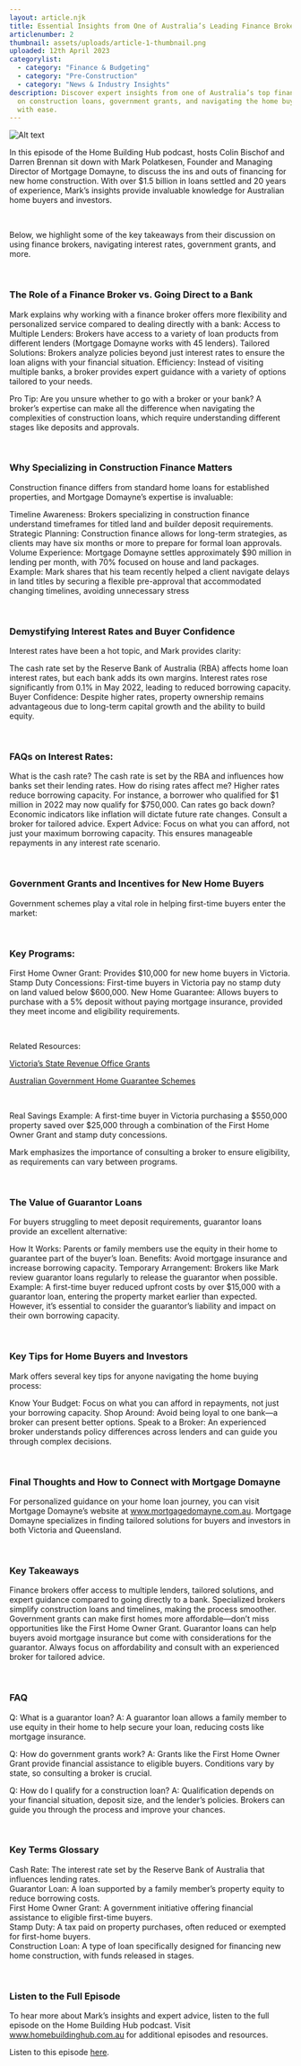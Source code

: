 ```yaml
---
layout: article.njk
title: Essential Insights from One of Australia’s Leading Finance Brokers
articlenumber: 2
thumbnail: assets/uploads/article-1-thumbnail.png
uploaded: 12th April 2023
categorylist:
  - category: "Finance & Budgeting" 
  - category: "Pre-Construction"
  - category: "News & Industry Insights"
description: Discover expert insights from one of Australia’s top finance brokers 
  on construction loans, government grants, and navigating the home buying process 
  with ease.
---
```


![Alt text](/assets/uploads/article-1-thumbnail.png "title")

In this episode of the Home Building Hub podcast, hosts Colin Bischof and Darren Brennan sit down with Mark Polatkesen, Founder and Managing Director of Mortgage Domayne, to discuss the ins and outs of financing for new home construction. With over $1.5 billion in loans settled and 20 years of experience, Mark’s insights provide invaluable knowledge for Australian home buyers and investors.

<br>

Below, we highlight some of the key takeaways from their discussion on using finance brokers, navigating interest rates, government grants, and more.

<br>

### The Role of a Finance Broker vs. Going Direct to a Bank

Mark explains why working with a finance broker offers more flexibility and personalized service compared to dealing directly with a bank:
Access to Multiple Lenders: Brokers have access to a variety of loan products from different lenders (Mortgage Domayne works with 45 lenders).
Tailored Solutions: Brokers analyze policies beyond just interest rates to ensure the loan aligns with your financial situation.
Efficiency: Instead of visiting multiple banks, a broker provides expert guidance with a variety of options tailored to your needs.

Pro Tip: Are you unsure whether to go with a broker or your bank? A broker’s expertise can make all the difference when navigating the complexities of construction loans, which require understanding different stages like deposits and approvals.

<br>

### Why Specializing in Construction Finance Matters

Construction finance differs from standard home loans for established properties, and Mortgage Domayne’s expertise is invaluable:

Timeline Awareness: Brokers specializing in construction finance understand timeframes for titled land and builder deposit requirements.
Strategic Planning: Construction finance allows for long-term strategies, as clients may have six months or more to prepare for formal loan approvals.
Volume Experience: Mortgage Domayne settles approximately $90 million in lending per month, with 70% focused on house and land packages.
Example: Mark shares that his team recently helped a client navigate delays in land titles by securing a flexible pre-approval that accommodated changing timelines, avoiding unnecessary stress

<br>

### Demystifying Interest Rates and Buyer Confidence

Interest rates have been a hot topic, and Mark provides clarity:

The cash rate set by the Reserve Bank of Australia (RBA) affects home loan interest rates, but each bank adds its own margins.
Interest rates rose significantly from 0.1% in May 2022, leading to reduced borrowing capacity.
Buyer Confidence: Despite higher rates, property ownership remains advantageous due to long-term capital growth and the ability to build equity.

<br>
 
### FAQs on Interest Rates:

What is the cash rate? The cash rate is set by the RBA and influences how banks set their lending rates.
How do rising rates affect me? Higher rates reduce borrowing capacity. For instance, a borrower who qualified for $1 million in 2022 may now qualify for $750,000.
Can rates go back down? Economic indicators like inflation will dictate future rate changes. Consult a broker for tailored advice.
Expert Advice: Focus on what you can afford, not just your maximum borrowing capacity. This ensures manageable repayments in any interest rate scenario.

<br>

### Government Grants and Incentives for New Home Buyers

Government schemes play a vital role in helping first-time buyers enter the market:

<br>

### Key Programs:

First Home Owner Grant: Provides $10,000 for new home buyers in Victoria.
Stamp Duty Concessions: First-time buyers in Victoria pay no stamp duty on land valued below $600,000.
New Home Guarantee: Allows buyers to purchase with a 5% deposit without paying mortgage insurance, provided they meet income and eligibility requirements.

<br>

Related Resources:

<a href="https://www.sro.vic.gov.au/first-home-owner" target="_blank">Victoria’s State Revenue Office Grants</a>

<a href="https://www.housingaustralia.gov.au/" target="_blank">Australian Government Home Guarantee Schemes</a>

<br> 

Real Savings Example: A first-time buyer in Victoria purchasing a $550,000 property saved over $25,000 through a combination of the First Home Owner Grant and stamp duty concessions.

Mark emphasizes the importance of consulting a broker to ensure eligibility, as requirements can vary between programs.

<br>

### The Value of Guarantor Loans

For buyers struggling to meet deposit requirements, guarantor loans provide an excellent alternative:

How It Works: Parents or family members use the equity in their home to guarantee part of the buyer’s loan.
Benefits: Avoid mortgage insurance and increase borrowing capacity.
Temporary Arrangement: Brokers like Mark review guarantor loans regularly to release the guarantor when possible.
Example: A first-time buyer reduced upfront costs by over $15,000 with a guarantor loan, entering the property market earlier than expected. However, it’s essential to consider the guarantor’s liability and impact on their own borrowing capacity.

<br>

### Key Tips for Home Buyers and Investors

Mark offers several key tips for anyone navigating the home buying process:

Know Your Budget: Focus on what you can afford in repayments, not just your borrowing capacity.
Shop Around: Avoid being loyal to one bank—a broker can present better options.
Speak to a Broker: An experienced broker understands policy differences across lenders and can guide you through complex decisions.

<br>
 
### Final Thoughts and How to Connect with Mortgage Domayne

For personalized guidance on your home loan journey, you can visit Mortgage Domayne’s website at <a href="https://www.mortgagedomayne.com.au" target="_blank">www.mortgagedomayne.com.au</a>. Mortgage Domayne specializes in finding tailored solutions for buyers and investors in both Victoria and Queensland.

<br>

### Key Takeaways

Finance brokers offer access to multiple lenders, tailored solutions, and expert guidance compared to going directly to a bank.
Specialized brokers simplify construction loans and timelines, making the process smoother.
Government grants can make first homes more affordable—don’t miss opportunities like the First Home Owner Grant.
Guarantor loans can help buyers avoid mortgage insurance but come with considerations for the guarantor.
Always focus on affordability and consult with an experienced broker for tailored advice.

<br>
 
### FAQ

Q: What is a guarantor loan? A: A guarantor loan allows a family member to use equity in their home to help secure your loan, reducing costs like mortgage insurance.

Q: How do government grants work? A: Grants like the First Home Owner Grant provide financial assistance to eligible buyers. Conditions vary by state, so consulting a broker is crucial.

Q: How do I qualify for a construction loan? A: Qualification depends on your financial situation, deposit size, and the lender’s policies. Brokers can guide you through the process and improve your chances.

<br>

### Key Terms Glossary

Cash Rate: The interest rate set by the Reserve Bank of Australia that influences lending rates.
<br>
Guarantor Loan: A loan supported by a family member’s property equity to reduce borrowing costs.
<br>
First Home Owner Grant: A government initiative offering financial assistance to eligible first-time buyers.
<br>
Stamp Duty: A tax paid on property purchases, often reduced or exempted for first-home buyers.
<br>
Construction Loan: A type of loan specifically designed for financing new home construction, with funds released in stages.

<br>

### Listen to the Full Episode

To hear more about Mark’s insights and expert advice, listen to the full episode on the Home Building Hub podcast. Visit www.homebuildinghub.com.au for additional episodes and resources.

Listen to this episode <a href="/posts/ep-2" id="intext-link" target="_blank">here</a>.